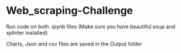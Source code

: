 # Web_scraping-Challenge

Run code on both .ipynb files (Make sure you have beautiful soup and splinter installed)

Charts, Json and csv files are saved in the Output folder
